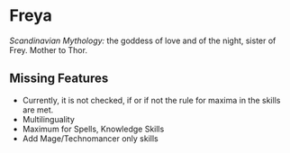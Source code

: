 Freya
=====

*Scandinavian Mythology:* the goddess of love and of the night, sister of Frey. Mother to Thor.

Missing Features
----------------

* Currently, it is not checked, if or if not the rule for maxima in the skills are met.
* Multilinguality
* Maximum for Spells, Knowledge Skills
* Add Mage/Technomancer only skills
